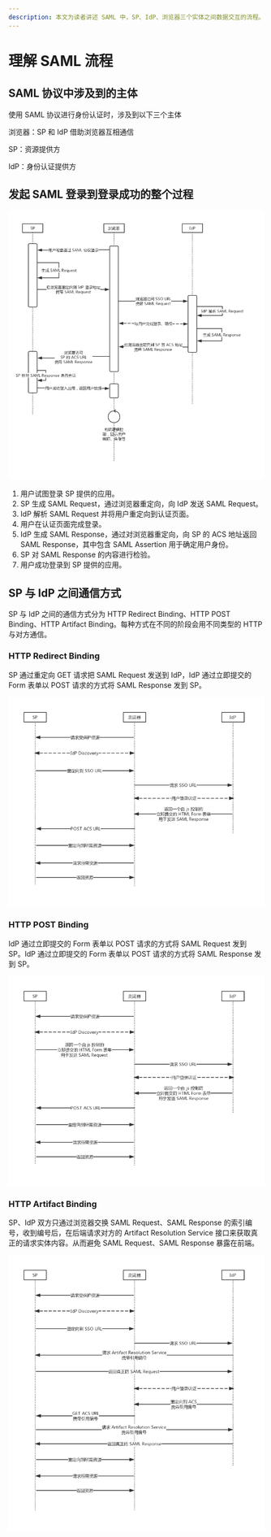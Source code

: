 ```yaml
---
description: 本文为读者讲述 SAML 中，SP、IdP、浏览器三个实体之间数据交互的流程。
---
```


# 理解 SAML 流程

## SAML 协议中涉及到的主体

使用 SAML 协议进行身份认证时，涉及到以下三个主体

浏览器：SP 和 IdP 借助浏览器互相通信

SP：资源提供方

IdP：身份认证提供方

## 发起 SAML 登录到登录成功的整个过程

![SAML &#x6D41;&#x7A0B;](../../.gitbook/assets/image%20%28288%29.png)

1. 用户试图登录 SP 提供的应用。
2. SP 生成 SAML Request，通过浏览器重定向，向 IdP 发送 SAML Request。
3. IdP 解析 SAML Request 并将用户重定向到认证页面。
4. 用户在认证页面完成登录。
5. IdP 生成 SAML Response，通过对浏览器重定向，向 SP 的 ACS 地址返回 SAML Response，其中包含 SAML Assertion 用于确定用户身份。
6. SP 对 SAML Response 的内容进行检验。
7. 用户成功登录到 SP 提供的应用。

## SP 与 IdP 之间通信方式

SP 与 IdP 之间的通信方式分为 HTTP Redirect Binding、HTTP POST Binding、HTTP Artifact Binding。每种方式在不同的阶段会用不同类型的 HTTP 与对方通信。

### HTTP Redirect Binding

SP 通过重定向 GET 请求把 SAML Request 发送到 IdP，IdP 通过立即提交的 Form 表单以 POST 请求的方式将 SAML Response 发到 SP。

![](../../.gitbook/assets/image%20%28168%29.png)

### HTTP POST Binding

IdP 通过立即提交的 Form 表单以 POST 请求的方式将 SAML Request 发到 SP。IdP 通过立即提交的 Form 表单以 POST 请求的方式将 SAML Response 发到 SP。

![](../../.gitbook/assets/image%20%28274%29.png)

### HTTP Artifact Binding

SP、IdP 双方只通过浏览器交换 SAML Request、SAML Response 的索引编号，收到编号后，在后端请求对方的 Artifact Resolution Service 接口来获取真正的请求实体内容。从而避免 SAML Request、SAML Response 暴露在前端。

![](../../.gitbook/assets/image%20%2872%29.png)

